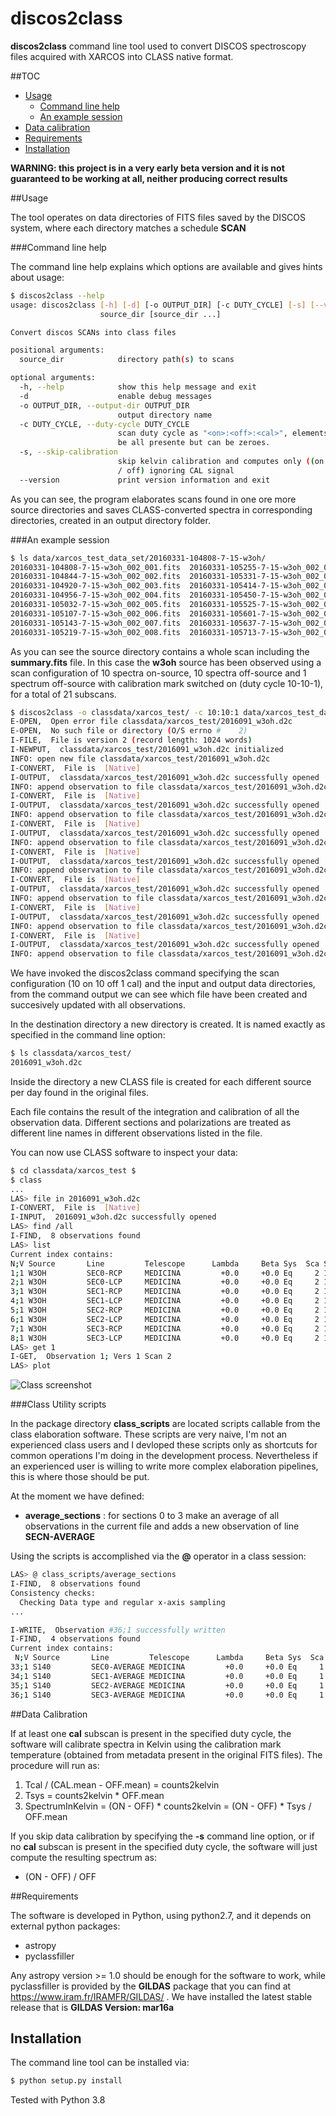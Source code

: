 # discos2class

**discos2class** command line tool used to 
convert DISCOS spectroscopy files acquired with XARCOS into CLASS native format.

##TOC

* [Usage](#usage)
  - [Command line help](#command-line-help)
  - [An example session](#an-example-session)
* [Data calibration](#data-calibration)
* [Requirements](#requirements)
* [Installation](#installation)


**WARNING: this project is in a very early beta version and it is not 
guaranteed to be working at all, neither producing correct results**

##Usage

The tool operates on data directories of FITS files saved by the DISCOS system,
where each directory matches a schedule **SCAN**

###Command line help

The command line help explains which options are available and gives hints about
usage:


```bash
$ discos2class --help
usage: discos2class [-h] [-d] [-o OUTPUT_DIR] [-c DUTY_CYCLE] [-s] [--version]
                    source_dir [source_dir ...]

Convert discos SCANs into class files

positional arguments:
  source_dir            directory path(s) to scans

optional arguments:
  -h, --help            show this help message and exit
  -d                    enable debug messages
  -o OUTPUT_DIR, --output-dir OUTPUT_DIR
                        output directory name
  -c DUTY_CYCLE, --duty-cycle DUTY_CYCLE
                        scan duty cycle as "<on>:<off>:<cal>", elements must
                        be all presente but can be zeroes.
  -s, --skip-calibration
                        skip kelvin calibration and computes only ((on - off)
                        / off) ignoring CAL signal
  --version             print version information and exit

```

As you can see, the program elaborates scans found in one ore more source 
directories and saves CLASS-converted spectra in corresponding directories, 
created in an output directory folder. 

###An example session

```bash
$ ls data/xarcos_test_data_set/20160331-104808-7-15-w3oh/
20160331-104808-7-15-w3oh_002_001.fits  20160331-105255-7-15-w3oh_002_009.fits  20160331-105749-7-15-w3oh_002_017.fits
20160331-104844-7-15-w3oh_002_002.fits  20160331-105331-7-15-w3oh_002_010.fits  20160331-105825-7-15-w3oh_002_018.fits
20160331-104920-7-15-w3oh_002_003.fits  20160331-105414-7-15-w3oh_002_011.fits  20160331-105900-7-15-w3oh_002_019.fits
20160331-104956-7-15-w3oh_002_004.fits  20160331-105450-7-15-w3oh_002_012.fits  20160331-105936-7-15-w3oh_002_020.fits
20160331-105032-7-15-w3oh_002_005.fits  20160331-105525-7-15-w3oh_002_013.fits  20160331-110012-7-15-w3oh_002_021.fits
20160331-105107-7-15-w3oh_002_006.fits  20160331-105601-7-15-w3oh_002_014.fits  summary.fits
20160331-105143-7-15-w3oh_002_007.fits  20160331-105637-7-15-w3oh_002_015.fits
20160331-105219-7-15-w3oh_002_008.fits  20160331-105713-7-15-w3oh_002_016.fits
```

As you can see the source directory contains a whole scan including the 
**summary.fits** file. In this case the **w3oh** source has been observed using a
scan configuration of 10 spectra on-source, 10 spectra off-source and 1 spectrum 
off-source with calibration mark switched on (duty cycle 10-10-1), for a total of 21 subscans.

```bash
$ discos2class -o classdata/xarcos_test/ -c 10:10:1 data/xarcos_test_data_set/20160331-104808-7-15-w3oh
E-OPEN,  Open error file classdata/xarcos_test/2016091_w3oh.d2c
E-OPEN,  No such file or directory (O/S errno #    2)
I-FILE,  File is version 2 (record length: 1024 words)
I-NEWPUT,  classdata/xarcos_test/2016091_w3oh.d2c initialized
INFO: open new file classdata/xarcos_test/2016091_w3oh.d2c
I-CONVERT,  File is  [Native]
I-OUTPUT,  classdata/xarcos_test/2016091_w3oh.d2c successfully opened
INFO: append observation to file classdata/xarcos_test/2016091_w3oh.d2c
I-CONVERT,  File is  [Native]
I-OUTPUT,  classdata/xarcos_test/2016091_w3oh.d2c successfully opened
INFO: append observation to file classdata/xarcos_test/2016091_w3oh.d2c
I-CONVERT,  File is  [Native]
I-OUTPUT,  classdata/xarcos_test/2016091_w3oh.d2c successfully opened
INFO: append observation to file classdata/xarcos_test/2016091_w3oh.d2c
I-CONVERT,  File is  [Native]
I-OUTPUT,  classdata/xarcos_test/2016091_w3oh.d2c successfully opened
INFO: append observation to file classdata/xarcos_test/2016091_w3oh.d2c
I-CONVERT,  File is  [Native]
I-OUTPUT,  classdata/xarcos_test/2016091_w3oh.d2c successfully opened
INFO: append observation to file classdata/xarcos_test/2016091_w3oh.d2c
I-CONVERT,  File is  [Native]
I-OUTPUT,  classdata/xarcos_test/2016091_w3oh.d2c successfully opened
INFO: append observation to file classdata/xarcos_test/2016091_w3oh.d2c
I-CONVERT,  File is  [Native]
I-OUTPUT,  classdata/xarcos_test/2016091_w3oh.d2c successfully opened
INFO: append observation to file classdata/xarcos_test/2016091_w3oh.d2c

```

We have invoked the discos2class command specifying the scan configuration (10 on 10 off 1 cal)
and the input and output data directories, from the command output we can see
which file have been created and succesively updated with all observations.

In the destination directory a new directory is created. It is named exactly as 
specified in the command line option:

```bash
$ ls classdata/xarcos_test/
2016091_w3oh.d2c
```

Inside the directory a new CLASS file is created for each different source per 
day found in the original files.

Each file contains the result of the integration and calibration of all the observation
data. Different sections and polarizations are treated as different line names
in different observations listed in the file.

You can now use CLASS software to inspect your data: 

```bash
$ cd classdata/xarcos_test $
$ class
...
LAS> file in 2016091_w3oh.d2c
I-CONVERT,  File is  [Native]
I-INPUT,  2016091_w3oh.d2c successfully opened
LAS> find /all
I-FIND,  8 observations found
LAS> list
Current index contains:
N;V Source       Line         Telescope      Lambda     Beta Sys  Sca Sub
1;1 W3OH         SEC0-RCP     MEDICINA         +0.0     +0.0 Eq     2 1
2;1 W3OH         SEC0-LCP     MEDICINA         +0.0     +0.0 Eq     2 1
3;1 W3OH         SEC1-RCP     MEDICINA         +0.0     +0.0 Eq     2 1
4;1 W3OH         SEC1-LCP     MEDICINA         +0.0     +0.0 Eq     2 1
5;1 W3OH         SEC2-RCP     MEDICINA         +0.0     +0.0 Eq     2 1
6;1 W3OH         SEC2-LCP     MEDICINA         +0.0     +0.0 Eq     2 1
7;1 W3OH         SEC3-RCP     MEDICINA         +0.0     +0.0 Eq     2 1
8;1 W3OH         SEC3-LCP     MEDICINA         +0.0     +0.0 Eq     2 1
LAS> get 1
I-GET,  Observation 1; Vers 1 Scan 2
LAS> plot
```
![Class screenshot](class_screenshot.png?raw=true "Class Screenshot")

###Class Utility scripts

In the package directory **class_scripts** are located scripts callable from the
class elaboration software. These scripts are very naive, I'm not an experienced 
class users and I devloped these scripts only as shortcuts for common operations
I'm doing in the development process. Nevertheless if an experienced user is
willing to write more complex elaboration pipelines, this is where those should be put.

At the moment we have defined: 

  * **average_sections** : for sections 0 to 3 make an average of all observations
     in the current file and adds a new observation of line **SECN-AVERAGE**
     
Using the scripts is accomplished via the **@** operator in a class session:

```bash
LAS> @ class_scripts/average_sections
I-FIND,  8 observations found
Consistency checks:
  Checking Data type and regular x-axis sampling
...

I-WRITE,  Observation #36;1 successfully written
I-FIND,  4 observations found
Current index contains:
 N;V Source       Line         Telescope      Lambda     Beta Sys  Sca Sub
33;1 S140         SEC0-AVERAGE MEDICINA         +0.0     +0.0 Eq     1 1
34;1 S140         SEC1-AVERAGE MEDICINA         +0.0     +0.0 Eq     1 1
35;1 S140         SEC2-AVERAGE MEDICINA         +0.0     +0.0 Eq     1 1
36;1 S140         SEC3-AVERAGE MEDICINA         +0.0     +0.0 Eq     1 1
```

##Data Calibration

If at least one **cal** subscan is present in the specified duty cycle, the software
will calibrate spectra in Kelvin using the calibration mark temperature (obtained
from metadata present in the original FITS files). The procedure will run as:

1. Tcal / (CAL.mean - OFF.mean) = counts2kelvin
2. Tsys = counts2kelvin * OFF.mean
3. SpectrumInKelvin = (ON - OFF) * counts2kelvin = (ON - OFF) * Tsys / OFF.mean

If you skip data calibration by specifying the **-s** command line option, or if
no **cal** subscan is present in the specified duty cycle, the software will just
compute the resulting spectrum as:
 
* (ON - OFF) / OFF

##Requirements

The software is developed in Python, using python2.7, and it depends on  
external python packages:

* astropy
* pyclassfiller

Any astropy version >= 1.0 should be enough for the software to work, while 
pyclassfiller is provided by the **GILDAS** package that you can find at 
https://www.iram.fr/IRAMFR/GILDAS/ . We have installed the latest stable release 
that is **GILDAS Version: mar16a**

## Installation

The command line tool can be installed via:

```bash
$ python setup.py install
```

Tested with Python 3.8






 
